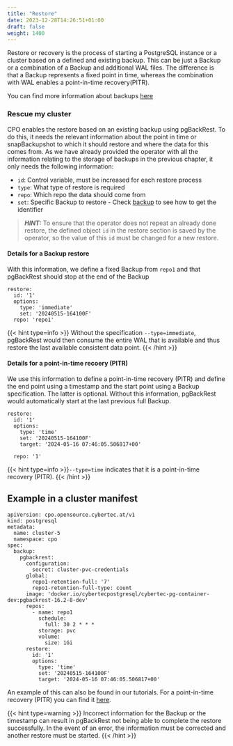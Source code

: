 ```yaml
---
title: "Restore"
date: 2023-12-28T14:26:51+01:00
draft: false
weight: 1400
---
```


Restore or recovery is the process of starting a PostgreSQL instance or a cluster based on a defined and existing backup. This can be just a Backup or a combination of a Backup and additional WAL files. The difference is that a Backup represents a fixed point in time, whereas the combination with WAL enables a point-in-time recovery(PITR). 

You can find more information about backups [here](../backup/introduction/)

### Rescue my cluster

CPO enables the restore based on an existing backup using pgBackRest. To do this, it needs the relevant information about the point in time or snapBackupshot to which it should restore and where the data for this comes from. 
As we have already provided the operator with all the information relating to the storage of backups in the previous chapter, it only needs the following information: 
- `id`: Control variable, must be increased for each restore process 
- `type`: What type of restore is required
- `repo`: Which repo the data should come from
- `set`: Specific Backup to restore - Check [backup](../backup/check_backups/) to see how to get the identifier

> **_HINT:_** To ensure that the operator does not repeat an already done restore, the defined object `id` in the restore section is saved by the operator, so the value of this `id` must be changed for a new restore.


#### Details for a Backup restore
With this information, we define a fixed Backup from `repo1` and that pgBackRest should stop at the end of the Backup
```
restore:
  id: '1'
  options:
    type: 'immediate'
    set: '20240515-164100F'
  repo: 'repo1'
```

{{< hint type=info >}} Without the specification `--type=immediate`, pgBackRest would then consume the entire WAL that is available and thus restore the last available consistent data point. {{< /hint >}}

#### Details for a point-in-time recoery (PITR)
We use this information to define a point-in-time recovery (PITR) and define the end point using a timestamp and the start point using a Backup specification. The latter is optional. Without this information, pgBackRest would automatically start at the last previous full Backup. 
```
restore:
  id: '1'
  options:
    type: 'time'
    set: '20240515-164100F'
    target: '2024-05-16 07:46:05.506817+00'

  repo: '1'
```
{{< hint type=info >}}`--type=time` indicates that it is a point-in-time recovery (PITR).  {{< /hint >}}

## Example in a cluster manifest

```
apiVersion: cpo.opensource.cybertec.at/v1
kind: postgresql
metadata:
  name: cluster-5
  namespace: cpo
spec:
  backup:
    pgbackrest:
      configuration:
        secret: cluster-pvc-credentials
      global:
        repo1-retention-full: '7'
        repo1-retention-full-type: count
      image: 'docker.io/cybertecpostgresql/cybertec-pg-container-dev:pgbackrest-16.2-8-dev'
      repos:
        - name: repo1
          schedule:
            full: 30 2 * * *
          storage: pvc
          volume:
            size: 1Gi
      restore:
        id: '1'
        options:
          type: 'time'
          set: '20240515-164100F'
          target: '2024-05-16 07:46:05.506817+00'
```
An example of this can also be found in our tutorials. For a point-in-time recovery (PITR) you can find it [here](https://github.com/cybertec-postgresql/CYBERTEC-operator-tutorials/tree/main/cluster-tutorials/restore_pitr).

{{< hint type=warning >}} Incorrect information for the Backup or the timestamp can result in pgBackRest not being able to complete the restore successfully. In the event of an error, the information must be corrected and another restore must be started. {{< /hint >}}

